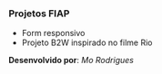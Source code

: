 ### Projetos FIAP

- Form responsivo
- Projeto B2W inspirado no filme Rio





**Desenvolvido por**: *Mo Rodrigues*
